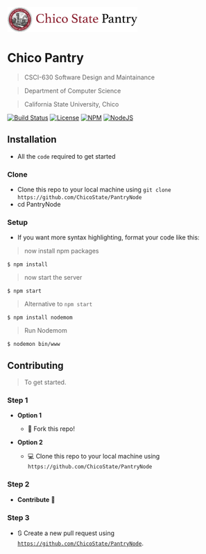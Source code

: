 <a href="https://chicopantry.herokuapp.com/"><img src="public/images/logo.png" title="ChicoPantry" width=300 alt="ChicoPantry" style="width:300px;"></a>

# Chico Pantry 

> CSCI-630 Software Design and Maintainance

> Department of Computer Science

> California State University, Chico


[![Build Status](http://img.shields.io/travis/badges/badgerbadgerbadger.svg?style=flat-square)](https://travis-ci.org/badges/badgerbadgerbadger) 
[![License](http://img.shields.io/:license-mit-blue.svg?style=flat-square)](http://badges.mit-license.org) 
[![NPM](https://badge.fury.io/js/nodejs.svg)](https://badge.fury.io/js/nodejs.svg)
[![NodeJS](https://img.shields.io/github/languages/top/badges/shields.svg)](https://img.shields.io/github/languages/top/badges/shields.svg)



## Installation

- All the `code` required to get started

### Clone

- Clone this repo to your local machine using `git clone https://github.com/ChicoState/PantryNode`
- cd PantryNode


### Setup

- If you want more syntax highlighting, format your code like this:

> now install npm packages

```shell
$ npm install
```

> now start the server

```shell
$ npm start
```

> Alternative to `npm start`

```shell
$ npm install nodemom
```

> Run Nodemom

```shell
$ nodemon bin/www
```




## Contributing

> To get started.

### Step 1

- **Option 1**
    - 🍴 Fork this repo!

- **Option 2**
    - 💻 Clone this repo to your local machine using `https://github.com/ChicoState/PantryNode`

### Step 2

- **Contribute** 🔨

### Step 3

- 🔃 Create a new pull request using <a href="https://github.com/ChicoState/PantryNode" target="_blank">`https://github.com/ChicoState/PantryNode`</a>.


